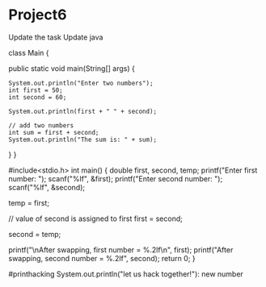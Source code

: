 # Project6
Update the task 
Update java

class Main {

  public static void main(String[] args) {
    
    System.out.println("Enter two numbers");
    int first = 50;
    int second = 60;
    
    System.out.println(first + " " + second);

    // add two numbers
    int sum = first + second;
    System.out.println("The sum is: " + sum);
  }
}


#include<stdio.h>
int main() {
  double first, second, temp;
  printf("Enter first number: ");
  scanf("%lf", &first);
  printf("Enter second number: ");
  scanf("%lf", &second);

  
  temp = first;

  // value of second is assigned to first
  first = second;

  
  second = temp;

 
  printf("\nAfter swapping, first number = %.2lf\n", first);
  printf("After swapping, second number = %.2lf", second);
  return 0;
}

#printhacking
System.out.println("let us hack together!"):
new number
